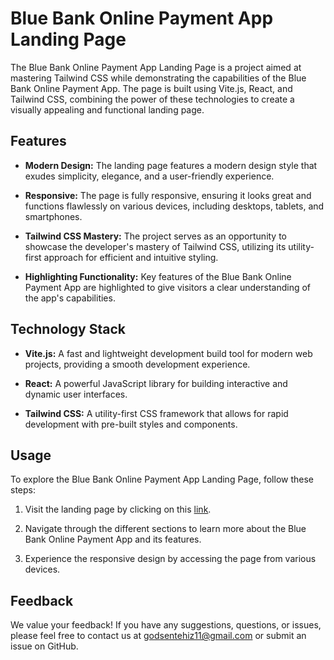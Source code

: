 # Blue Bank Online Payment App Landing Page

The Blue Bank Online Payment App Landing Page is a project aimed at mastering Tailwind CSS while demonstrating the capabilities of the Blue Bank Online Payment App. The page is built using Vite.js, React, and Tailwind CSS, combining the power of these technologies to create a visually appealing and functional landing page.

## Features

- **Modern Design:** The landing page features a modern design style that exudes simplicity, elegance, and a user-friendly experience.

- **Responsive:** The page is fully responsive, ensuring it looks great and functions flawlessly on various devices, including desktops, tablets, and smartphones.

- **Tailwind CSS Mastery:** The project serves as an opportunity to showcase the developer's mastery of Tailwind CSS, utilizing its utility-first approach for efficient and intuitive styling.

- **Highlighting Functionality:** Key features of the Blue Bank Online Payment App are highlighted to give visitors a clear understanding of the app's capabilities.

## Technology Stack

- **Vite.js:** A fast and lightweight development build tool for modern web projects, providing a smooth development experience.

- **React:** A powerful JavaScript library for building interactive and dynamic user interfaces.

- **Tailwind CSS:** A utility-first CSS framework that allows for rapid development with pre-built styles and components.

## Usage

To explore the Blue Bank Online Payment App Landing Page, follow these steps:

1. Visit the landing page by clicking on this [link](https://blue-bank.netlify.app/).

2. Navigate through the different sections to learn more about the Blue Bank Online Payment App and its features.

3. Experience the responsive design by accessing the page from various devices.


## Feedback

We value your feedback! If you have any suggestions, questions, or issues, please feel free to contact us at godsentehiz11@gmail.com or submit an issue on GitHub.
